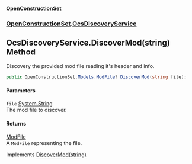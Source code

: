 #### [OpenConstructionSet](index.md 'index')
### [OpenConstructionSet](index.md#OpenConstructionSet 'OpenConstructionSet').[OcsDiscoveryService](xLh4AKenI1O4SsbfQkmoNQ.md 'OpenConstructionSet.OcsDiscoveryService')
## OcsDiscoveryService.DiscoverMod(string) Method
Discovery the provided mod file reading it's header and info.  
```csharp
public OpenConstructionSet.Models.ModFile? DiscoverMod(string file);
```
#### Parameters
<a name='OpenConstructionSet_OcsDiscoveryService_DiscoverMod(string)_file'></a>
`file` [System.String](https://docs.microsoft.com/en-us/dotnet/api/System.String 'System.String')  
The mod file to discover.
  
#### Returns
[ModFile](yIT20v2GHuAcdx4EIfntcw.md 'OpenConstructionSet.Models.ModFile')  
A `ModFile` representing the file.

Implements [DiscoverMod(string)](6bCb6usI8ldimgLjb_2vhw.md 'OpenConstructionSet.IOcsDiscoveryService.DiscoverMod(string)')  
